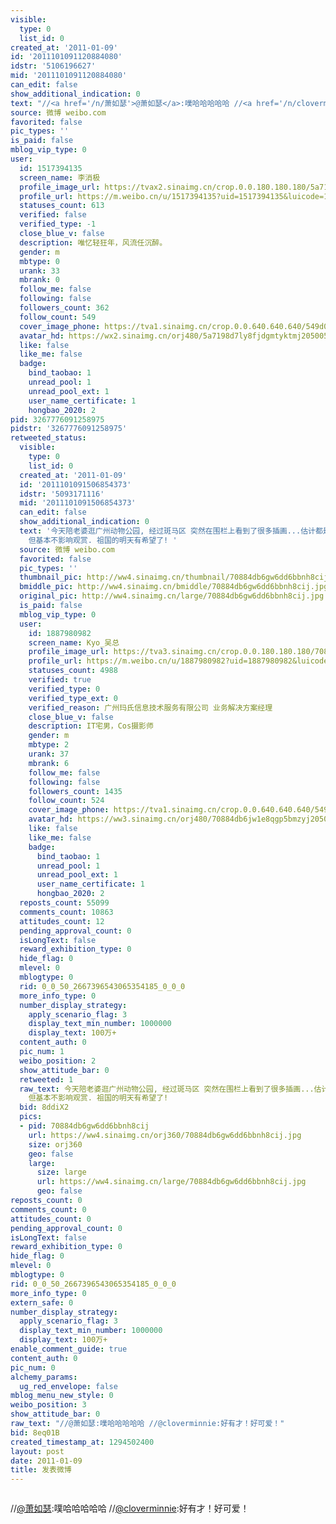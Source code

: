```yaml
---
visible:
  type: 0
  list_id: 0
created_at: '2011-01-09'
id: '2011101091120884080'
idstr: '5106196627'
mid: '2011101091120884080'
can_edit: false
show_additional_indication: 0
text: "//<a href='/n/萧如瑟'>@萧如瑟</a>:噗哈哈哈哈哈 //<a href='/n/cloverminnie'>@cloverminnie</a>:好有才！好可爱！"
source: 微博 weibo.com
favorited: false
pic_types: ''
is_paid: false
mblog_vip_type: 0
user:
  id: 1517394135
  screen_name: 李消极
  profile_image_url: https://tvax2.sinaimg.cn/crop.0.0.180.180.180/5a7198d7ly8fjdgmtyktmj20500500so.jpg?KID=imgbed,tva&Expires=1606400317&ssig=dQE4%2F6ysxJ
  profile_url: https://m.weibo.cn/u/1517394135?uid=1517394135&luicode=10000011&lfid=2304131517394135_-_WEIBO_SECOND_PROFILE_WEIBO
  statuses_count: 613
  verified: false
  verified_type: -1
  close_blue_v: false
  description: 唯忆轻狂年，风流任沉醉。
  gender: m
  mbtype: 0
  urank: 33
  mbrank: 0
  follow_me: false
  following: false
  followers_count: 362
  follow_count: 549
  cover_image_phone: https://tva1.sinaimg.cn/crop.0.0.640.640.640/549d0121tw1egm1kjly3jj20hs0hsq4f.jpg
  avatar_hd: https://wx2.sinaimg.cn/orj480/5a7198d7ly8fjdgmtyktmj20500500so.jpg
  like: false
  like_me: false
  badge:
    bind_taobao: 1
    unread_pool: 1
    unread_pool_ext: 1
    user_name_certificate: 1
    hongbao_2020: 2
pid: 3267776091258975
pidstr: '3267776091258975'
retweeted_status:
  visible:
    type: 0
    list_id: 0
  created_at: '2011-01-09'
  id: '2011101091506854373'
  idstr: '5093171116'
  mid: '2011101091506854373'
  can_edit: false
  show_additional_indication: 0
  text: '今天陪老婆逛广州动物公园, 经过斑马区 突然在围栏上看到了很多插画...估计都是幼儿园小朋友的作品, 其中有一个作品实在太给力了, 所以照下来回到家里间接给大家看...6格漫画...斑马的故事...拍的时候太激动了,有几格照得位置不是很好,
    但基本不影响观赏. 祖国的明天有希望了! '
  source: 微博 weibo.com
  favorited: false
  pic_types: ''
  thumbnail_pic: http://ww4.sinaimg.cn/thumbnail/70884db6gw6dd6bbnh8cij.jpg
  bmiddle_pic: http://ww4.sinaimg.cn/bmiddle/70884db6gw6dd6bbnh8cij.jpg
  original_pic: http://ww4.sinaimg.cn/large/70884db6gw6dd6bbnh8cij.jpg
  is_paid: false
  mblog_vip_type: 0
  user:
    id: 1887980982
    screen_name: Kyo_吴总
    profile_image_url: https://tva3.sinaimg.cn/crop.0.0.180.180.180/70884db6jw1e8qgp5bmzyj2050050aa8.jpg?KID=imgbed,tva&Expires=1606400317&ssig=wuWEgjjQlP
    profile_url: https://m.weibo.cn/u/1887980982?uid=1887980982&luicode=10000011&lfid=2304131517394135_-_WEIBO_SECOND_PROFILE_WEIBO
    statuses_count: 4988
    verified: true
    verified_type: 0
    verified_type_ext: 0
    verified_reason: 广州玛氏信息技术服务有限公司 业务解决方案经理
    close_blue_v: false
    description: IT宅男，Cos摄影师
    gender: m
    mbtype: 2
    urank: 37
    mbrank: 6
    follow_me: false
    following: false
    followers_count: 1435
    follow_count: 524
    cover_image_phone: https://tva1.sinaimg.cn/crop.0.0.640.640.640/549d0121tw1egm1kjly3jj20hs0hsq4f.jpg
    avatar_hd: https://ww3.sinaimg.cn/orj480/70884db6jw1e8qgp5bmzyj2050050aa8.jpg
    like: false
    like_me: false
    badge:
      bind_taobao: 1
      unread_pool: 1
      unread_pool_ext: 1
      user_name_certificate: 1
      hongbao_2020: 2
  reposts_count: 55099
  comments_count: 10863
  attitudes_count: 12
  pending_approval_count: 0
  isLongText: false
  reward_exhibition_type: 0
  hide_flag: 0
  mlevel: 0
  mblogtype: 0
  rid: 0_0_50_2667396543065354185_0_0_0
  more_info_type: 0
  number_display_strategy:
    apply_scenario_flag: 3
    display_text_min_number: 1000000
    display_text: 100万+
  content_auth: 0
  pic_num: 1
  weibo_position: 2
  show_attitude_bar: 0
  retweeted: 1
  raw_text: 今天陪老婆逛广州动物公园, 经过斑马区 突然在围栏上看到了很多插画...估计都是幼儿园小朋友的作品, 其中有一个作品实在太给力了, 所以照下来回到家里间接给大家看...6格漫画...斑马的故事...拍的时候太激动了,有几格照得位置不是很好,
    但基本不影响观赏. 祖国的明天有希望了! ​​​
  bid: 8ddiX2
  pics:
  - pid: 70884db6gw6dd6bbnh8cij
    url: https://ww4.sinaimg.cn/orj360/70884db6gw6dd6bbnh8cij.jpg
    size: orj360
    geo: false
    large:
      size: large
      url: https://ww4.sinaimg.cn/large/70884db6gw6dd6bbnh8cij.jpg
      geo: false
reposts_count: 0
comments_count: 0
attitudes_count: 0
pending_approval_count: 0
isLongText: false
reward_exhibition_type: 0
hide_flag: 0
mlevel: 0
mblogtype: 0
rid: 0_0_50_2667396543065354185_0_0_0
more_info_type: 0
extern_safe: 0
number_display_strategy:
  apply_scenario_flag: 3
  display_text_min_number: 1000000
  display_text: 100万+
enable_comment_guide: true
content_auth: 0
pic_num: 0
alchemy_params:
  ug_red_envelope: false
mblog_menu_new_style: 0
weibo_position: 3
show_attitude_bar: 0
raw_text: "//@萧如瑟:噗哈哈哈哈哈 //@cloverminnie:好有才！好可爱！"
bid: 8eq01B
created_timestamp_at: 1294502400
layout: post
date: 2011-01-09
title: 发表微博
---
```


![]()

//<a href='/n/萧如瑟'>@萧如瑟</a>:噗哈哈哈哈哈 //<a href='/n/cloverminnie'>@cloverminnie</a>:好有才！好可爱！


